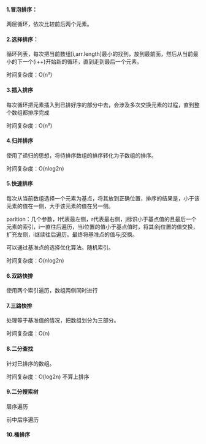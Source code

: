 #### 1.冒泡排序：

两层循环，依次比较前后两个元素。

#### 2.选择排序：

循环列表，每次把当前数组[i,arr.length]最小的找到，放到最前面，然后从当前最小的下一个(i++)开始新的循环，直到走到最后一个元素。

时间复杂度：O(n²)

#### 3.插入排序

每次循环把元素插入到已排好序的部分中去，会涉及多次交换元素的过程，直到整个数组都排序完成

时间复杂度：O(n²)

#### 4.归并排序

使用了递归的思想，将待排序数组的排序转化为子数组的排序。

时间复杂度：O(nlog2n)

#### 5.快速排序

每次从当前数组选择一个元素为基点，将其放到正确位置，排序的结果是，小于该元素的值在一侧，大于该元素的值在另一侧。

parition：几个参数，l代表最左侧，r代表最右侧，j标识小于基点值的且最后一个元素的索引，i一直往后遍历，当i位置的值小于基点值时，将其余j位置的值交换，扩充左侧，i继续往后遍历。最终将基准点的值与j交换。

可以通过基准点的选择优化算法。随机索引。

时间复杂度：O(nlog2n)

#### 6.双路快排

使用两个索引遍历，数组两侧同时进行

#### 7.三路快排

处理等于基准值的情况，把数组划分为三部分。

时间复杂度：O(n)

#### 8.二分查找

针对已排序的数组。

时间复杂度：O(log2n) 不算上排序

#### 9.二分搜索树

层序遍历

前中后序遍历

#### 10.桶排序

